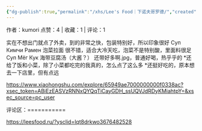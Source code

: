 ```yaml
---
{"dg-publish":true,"permalink":"/xhs/Lee's Food｜下诺夫哥罗德/","created":"2025-03-17T18:30:10.704+08:00","updated":"2025-03-17T20:46:12.240+08:00"}
---
```


作者：kumori
点赞：4   |   收藏：1   |   评论：1

实在不想出门就点了外卖，到的非常之快，包装特别好，所以印象很好
Суп Кимчи Рамен 泡菜拉面 很不错，适合大冷天吃，泡菜不是特别酸，里面料很足
Суп Мёг Кук 海带豆腐汤（大酱？） 还带好多啊.jpg，普通好喝，热乎乎的
*还给了饭和小菜，除了小菜都吃完的我真的，怎么点了这么多
*还挺好吃的，原本想去一下店里，但有点远

https://www.xiaohongshu.com/explore/65949ae7000000000f0338ac?xsec_token=ABiEzEASVzRNNxQYQqTiCayGDH_ssUQVJdRDyKMiahtpY=&xsec_source=pc_user

评论区：===========

https://leesfood.ru/?ysclid=lqt8drkwo3676482528
